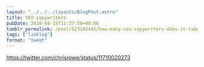 ```yaml
---
layout: "../../../layouts/BlogPost.astro"
title: SEO copywriters
pubDate: 2010-04-15T11:27:59+00:00
tumblr_permalink: /post/523103443/how-many-seo-copywriters-does-it-take-to-change-a
tags: ["linklog"]
format: "tweet"
---
```


https://twitter.com/chrisrowe/status/11710020273
